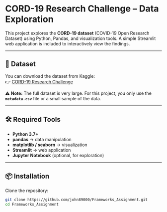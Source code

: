 # CORD-19 Research Challenge – Data Exploration

This project explores the **CORD-19 dataset** (COVID-19 Open Research Dataset) using Python, Pandas, and visualization tools. A simple Streamlit web application is included to interactively view the findings.

---

## 📂 Dataset
You can download the dataset from Kaggle:  
👉 [CORD-19 Research Challenge](https://www.kaggle.com/allen-institute-for-ai/CORD-19-research-challenge)

⚠️ **Note:** The full dataset is very large. For this project, you only use the **`metadata.csv`** file or a small sample of the data.

---

## 🛠️ Required Tools
- **Python 3.7+**
- **pandas** → data manipulation
- **matplotlib / seaborn** → visualization
- **Streamlit** → web application
- **Jupyter Notebook** (optional, for exploration)

---

## 📦 Installation
Clone the repository:

```bash
git clone https://github.com/john89000/Frameworks_Assignment.git
cd Frameworks_Assignment
